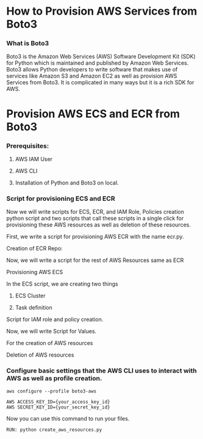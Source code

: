 # **How to Provision AWS Services from Boto3**

### What is Boto3

Boto3 is the Amazon Web Services (AWS) Software Development Kit (SDK) for Python which is maintained and published by Amazon Web Services. Boto3 allows Python developers to write software that makes use of services like Amazon S3 and Amazon EC2 as well as provision AWS Services from Boto3. It is complicated in many ways but it is a rich SDK for AWS.

# Provision AWS ECS and ECR from Boto3
### Prerequisites:

1) AWS IAM User

2) AWS CLI

3) Installation of Python and Boto3 on local.

### Script for provisioning ECS and ECR

Now we will write scripts for ECS, ECR, and IAM Role, Policies creation python script and two scripts that call these scripts in a single click for provisioning these AWS resources as well as deletion of these resources.

First, we write a script for provisioning AWS ECR with the name ecr.py. 

Creation of ECR Repo:

Now, we will write a script for the rest of AWS Resources same as ECR

Provisioning AWS ECS

In the ECS script, we are creating two things 

1) ECS Cluster

2) Task definition

Script for IAM role and policy creation.

Now, we will write Script for Values.

For the creation of AWS resources

Deletion of AWS resources

### Configure basic settings that the AWS CLI uses to interact with AWS as well as profile creation.

```
aws configure --profile boto3-aws

```
```
AWS ACCESS_KEY_ID={your_access_key_id}
AWS SECRET_KEY_ID={your_secret_key_id}

```
Now you can use this command to run your files.

```
RUN: python create_aws_resources.py


```


